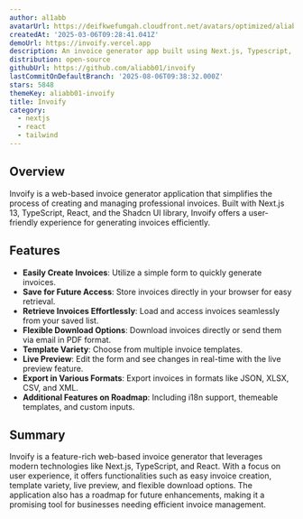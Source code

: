 ```yaml
---
author: al1abb
avatarUrl: https://deifkwefumgah.cloudfront.net/avatars/optimized/aliabb01-invoify-avatar-128.webp
createdAt: '2025-03-06T09:28:41.041Z'
demoUrl: https://invoify.vercel.app
description: An invoice generator app built using Next.js, Typescript, and Shadcn
distribution: open-source
githubUrl: https://github.com/aliabb01/invoify
lastCommitOnDefaultBranch: '2025-08-06T09:38:32.000Z'
stars: 5848
themeKey: aliabb01-invoify
title: Invoify
category:
  - nextjs
  - react
  - tailwind
---
```

## Overview
Invoify is a web-based invoice generator application that simplifies the process of creating and managing professional invoices. Built with Next.js 13, TypeScript, React, and the Shadcn UI library, Invoify offers a user-friendly experience for generating invoices efficiently.

## Features
- **Easily Create Invoices**: Utilize a simple form to quickly generate invoices.
- **Save for Future Access**: Store invoices directly in your browser for easy retrieval.
- **Retrieve Invoices Effortlessly**: Load and access invoices seamlessly from your saved list.
- **Flexible Download Options**: Download invoices directly or send them via email in PDF format.
- **Template Variety**: Choose from multiple invoice templates.
- **Live Preview**: Edit the form and see changes in real-time with the live preview feature.
- **Export in Various Formats**: Export invoices in formats like JSON, XLSX, CSV, and XML.
- **Additional Features on Roadmap**: Including i18n support, themeable templates, and custom inputs.

## Summary
Invoify is a feature-rich web-based invoice generator that leverages modern technologies like Next.js, TypeScript, and React. With a focus on user experience, it offers functionalities such as easy invoice creation, template variety, live preview, and flexible download options. The application also has a roadmap for future enhancements, making it a promising tool for businesses needing efficient invoice management.